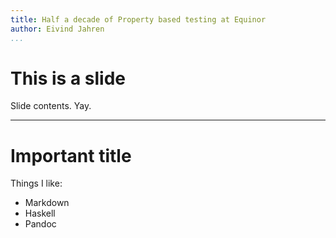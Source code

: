 ```yaml
---
title: Half a decade of Property based testing at Equinor
author: Eivind Jahren
...
```


# This is a slide

Slide contents.  Yay.

---

# Important title

Things I like:

- Markdown
- Haskell
- Pandoc

